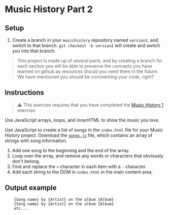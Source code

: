 # Music History Part 2

## Setup

1. Create a branch in your `musichistory` repository named `version2`, and switch to that branch. `git checkout -b version2` will create and switch you into that branch.

> This project is made up of several parts, and by creating a branch for each section you will be able to preserve the concepts you have learned on github as resources should you need them in the future. We have mentioned you should be commenting your code, right?

## Instructions

> :warning: This exercise requires that you have completed the [Music History 1](SW_MUSIC_HISTORY_01.md) exercise.

Use JavaScript arrays, loops, and innerHTML to show the music you love.

Use JavaScript to create a list of songs in the `index.html` file for your Music History project. Download the [`songs.js`](https://raw.githubusercontent.com/nashville-software-school/front-end-curriculum/9f5d7303f4c53102e8918f0ca06bebc84c91d266/resources/js-101.js) file, which contains an array of strings with song information.

1. Add one song to the beginning and the end of the array.
1. Loop over the array, and remove any words or characters that obviously don't belong.
1. Find and replace the `>` character in each item with a `-` character.
1. Add each string to the DOM in `index.html` in the main content area.

## Output example

```
    {Song name} by {Artist} on the album {Album}
    {Song name} by {Artist} on the album {Album}
    etc...
```
